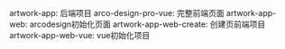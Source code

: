 
artwork-app: 后端项目
arco-design-pro-vue: 完整前端页面
artwork-app-web: arcodesign初始化页面
artwork-app-web-create: 创建页前端项目
artwork-app-web-vue: vue初始化项目